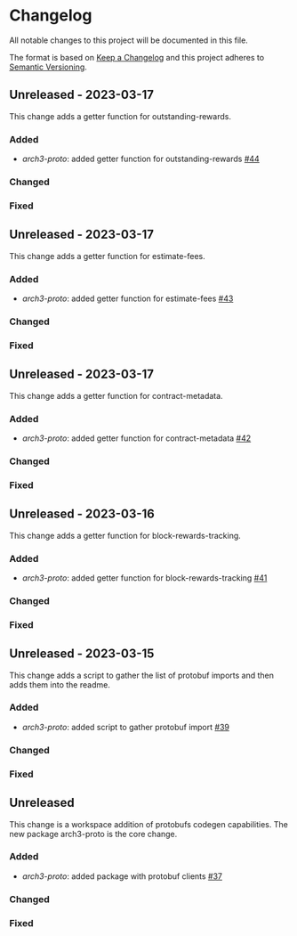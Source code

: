 
# Changelog
All notable changes to this project will be documented in this file.
 
The format is based on [Keep a Changelog](http://keepachangelog.com/)
and this project adheres to [Semantic Versioning](http://semver.org/).


## Unreleased - 2023-03-17
 
This change adds a getter function for outstanding-rewards.
 
### Added
- *arch3-proto*: added getter function for outstanding-rewards [#44](https://github.com/archway-network/arch3.js)
 
### Changed
 
### Fixed


## Unreleased - 2023-03-17
 
This change adds a getter function for estimate-fees.
 
### Added
- *arch3-proto*: added getter function for estimate-fees [#43](https://github.com/archway-network/arch3.js)
 
### Changed
 
### Fixed


## Unreleased - 2023-03-17
 
This change adds a getter function for contract-metadata.
 
### Added
- *arch3-proto*: added getter function for contract-metadata [#42](https://github.com/archway-network/arch3.js)
 
### Changed
 
### Fixed


## Unreleased - 2023-03-16
 
This change adds a getter function for block-rewards-tracking.
 
### Added
- *arch3-proto*: added getter function for block-rewards-tracking [#41](https://github.com/archway-network/arch3.js)
 
### Changed
 
### Fixed


## Unreleased - 2023-03-15
 
This change adds a script to gather the list of protobuf imports and then adds them into the readme.
 
### Added
- *arch3-proto*: added script to gather protobuf import [#39](https://github.com/archway-network/arch3.js)
 
### Changed
 
### Fixed


## Unreleased
 
This change is a workspace addition of protobufs codegen capabilities. The new package arch3-proto is the core change.
 
### Added

- *arch3-proto*: added package with protobuf clients [#37](https://github.com/archway-network/arch3.js/pull/37)
 
### Changed
 
### Fixed
 
